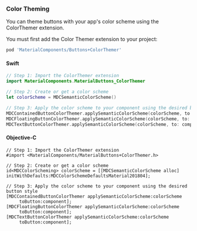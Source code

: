 ### Color Theming

You can theme buttons with your app's color scheme using the ColorThemer extension.

You must first add the Color Themer extension to your project:

```bash
pod 'MaterialComponents/Buttons+ColorThemer'
```

<!--<div class="material-code-render" markdown="1">-->
#### Swift
```swift
// Step 1: Import the ColorThemer extension
import MaterialComponents.MaterialButtons_ColorThemer

// Step 2: Create or get a color scheme
let colorScheme = MDCSemanticColorScheme()

// Step 3: Apply the color scheme to your component using the desired button style
MDCContainedButtonColorThemer.applySemanticColorScheme(colorScheme, to: component)
MDCFloatingButtonColorThemer.applySemanticColorScheme(colorScheme, to: component)
MDCTextButtonColorThemer.applySemanticColorScheme(colorScheme, to: component)
```

#### Objective-C

```objc
// Step 1: Import the ColorThemer extension
#import <MaterialComponents/MaterialButtons+ColorThemer.h>

// Step 2: Create or get a color scheme
id<MDCColorScheming> colorScheme = [[MDCSemanticColorScheme alloc] initWithDefaults:MDCColorSchemeDefaultsMaterial201804];

// Step 3: Apply the color scheme to your component using the desired button style
[MDCContainedButtonColorThemer applySemanticColorScheme:colorScheme
     toButton:component];
[MDCFloatingButtonColorThemer applySemanticColorScheme:colorScheme
     toButton:component];
[MDCTextButtonColorThemer applySemanticColorScheme:colorScheme
     toButton:component];
```
<!--</div>-->

